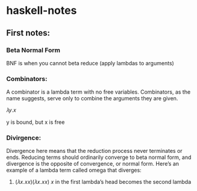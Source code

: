 # haskell-notes
## First notes:

### Beta Normal Form
BNF is when you cannot beta reduce (apply lambdas to arguments)

### Combinators: 
A combinator is a lambda term with no free variables. Combinators, as the name suggests, serve only to combine the arguments they are given.

𝜆𝑦.𝑥

y is bound, but x is free

### Divirgence: 
Divergence here means that the reduction process never terminates or ends. Reducing terms should ordinarily converge to beta normal form, and divergence is the opposite of convergence, or normal form. Here’s an example of a lambda term called omega that diverges:
1. (𝜆𝑥.𝑥𝑥)(𝜆𝑥.𝑥𝑥)
𝑥 in the first lambda’s head becomes the second lambda



